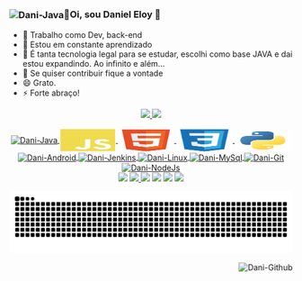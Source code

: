### <img align="center" alt="Dani-Java" height="70" width="70" src="https://cdn.jsdelivr.net/gh/devicons/devicon/icons/github/github-original-wordmark.svg" />🚀Oi, sou Daniel Eloy 👋

- 🔭 Trabalho como Dev, back-end
- 🌱 Estou em constante aprendizado
- 🤔 É tanta tecnologia legal para se estudar, escolhi como base JAVA e dai estou expandindo. Ao infinito e além...
- 💬 Se quiser contribuir fique a vontade
- 😄 Grato.
- ⚡ Forte abraço!

<div align="center">
  <a href="https://github.com/DanielEloy">
  <img height="170em" src="https://github-readme-stats.vercel.app/api?username=DanielEloy&theme=transparent&show_icons=true&include_all_commits=true&count_private=true">
  <img src="https://github-readme-stats.vercel.app/api/top-langs/?username=DanielEloy&theme=transparent&layout=compact&langs_count=7">
    
<div style="display: inline_block"><br>
  
  <img align="center" alt="Dani-Java" height="40" width="100" src="https://cdn.jsdelivr.net/gh/devicons/devicon/icons/java/java-original-wordmark.svg">
  <img align="center" alt="Dani-Js" height="40" width="100" src="https://raw.githubusercontent.com/devicons/devicon/master/icons/javascript/javascript-plain.svg">
  <img align="center" alt="Dani-HTML" height="40" width="100" src="https://raw.githubusercontent.com/devicons/devicon/master/icons/html5/html5-original.svg">
  <img align="center" alt="Dani-CSS" height="40" width="100" src="https://raw.githubusercontent.com/devicons/devicon/master/icons/css3/css3-original.svg">
  <img align="center" alt="Dani-Python" height="40" width="100" src="https://raw.githubusercontent.com/devicons/devicon/master/icons/python/python-original.svg">
  <img align="center" alt="Dani-Android" height="40" width="100" src="https://cdn.jsdelivr.net/gh/devicons/devicon/icons/android/android-original-wordmark.svg">
  <img align="center" alt="Dani-Jenkins" height="40" width="100" src="https://cdn.jsdelivr.net/gh/devicons/devicon/icons/jenkins/jenkins-original.svg">
  <img align="center" alt="Dani-Linux" height="40" width="100" src="https://cdn.jsdelivr.net/gh/devicons/devicon/icons/linux/linux-original.svg">
  <img align="center" alt="Dani-MySql" height="40" width="100" src="https://cdn.jsdelivr.net/gh/devicons/devicon/icons/mysql/mysql-original-wordmark.svg">
  <img align="center" alt="Dani-Git" height="40" width="100" src="https://cdn.jsdelivr.net/gh/devicons/devicon/icons/git/git-original-wordmark.svg">
  <img align="center" alt="Dani-NodeJs" height="40" width="100" src="https://cdn.jsdelivr.net/gh/devicons/devicon/icons/nodejs/nodejs-original-wordmark.svg">
</div>
  
<div> 
  <a href="https://www.linkedin.com/in/daniel-eloy-6820661a5" target="_blank"><img src="https://img.shields.io/badge/-LinkedIn-%230077B5?style=for-the-badge&logo=linkedin&logoColor=white" target="_blank"></a>
   <a href="https://wa.me/5511991879192?text=Oi,%20vim%20atrav%C3%A9s%20do%20seu%20link" target="_blank"><img src="https://img.shields.io/badge/WhatsApp-25D366?style=for-the-badge&logo=whatsapp&logoColor=white"> 
  <a href="https://www.youtube.com/channel/UCek4BMeQ1ATnKrQiMywZBAw" target="_blank"><img src="https://img.shields.io/badge/YouTube-FF0000?style=for-the-badge&logo=youtube&logoColor=white" target="_blank"></a>
 	<a href="https://www.twitch.tv/danieleloy1987" target="_blank"><img src="https://img.shields.io/badge/Twitch-9146FF?style=for-the-badge&logo=twitch&logoColor=white" target="_blank"></a>
 <a href="https://discord.gg/DrV8cJFA" target="_blank"><img src="https://img.shields.io/badge/Discord-7289DA?style=for-the-badge&logo=discord&logoColor=white" target="_blank"></a> 
  <a href = "mailto:dans_eloy@hotmail.com"><img src="https://img.shields.io/badge/Microsoft_Outlook-0078D4?style=for-the-badge&logo=microsoft-outlook&logoColor=white" target="_blank"></a> 
 
  ![Snake animation](https://github.com/DanielEloy/DanielEloy/blob/output/github-contribution-grid-snake.svg#gh-dark-mode-only)
     
</div>
  <div>
    <img align="right" alt="Dani-Github" src="https://img.shields.io/badge/GitHub-100000?style=for-the-badge&logo=github&logoColor=white"></div>
